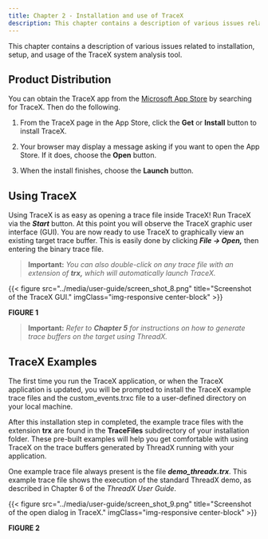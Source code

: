 ```yaml
---
title: Chapter 2 - Installation and use of TraceX
description: This chapter contains a description of various issues related to installation, setup, and usage of the TraceX system analysis tool. 
---
```



This chapter contains a description of various issues related to installation, setup, and usage of the TraceX system analysis tool. 

## Product Distribution

You can obtain the TraceX app from the [Microsoft App Store](https://microsoft.com/store/apps) by searching for TraceX. Then do the following.

1. From the TraceX page in the App Store, click the **Get** or **Install** button to install TraceX.

1. Your browser may display a message asking if you want to open the App Store. If it does, choose the **Open** button.

1. When the install finishes, choose the **Launch** button. 

## Using TraceX

Using TraceX is as easy as opening a trace file inside TraceX! Run TraceX via the ***Start*** button. At this point you will observe the TraceX graphic user interface (GUI). You are now ready to use TraceX to graphically view an existing target trace buffer. This is easily done by clicking ***File -> Open,*** then entering the binary trace file.

> **Important:** *You can also double-click on any trace file with an extension of **trx,** which will automatically launch TraceX.*

{{< figure src="../media/user-guide/screen_shot_8.png" title="Screenshot of the TraceX GUI." imgClass="img-responsive center-block" >}}

**FIGURE 1**

> **Important:** *Refer to **Chapter 5** for instructions on how to generate trace buffers on the target using ThreadX.*

## TraceX Examples

The first time you run the TraceX application, or when the TraceX application is updated, you will be prompted to install the TraceX example trace files and the custom_events.trxc file to a user-defined directory on your local machine.

After this installation step in completed, the example trace files with the extension **trx** are found in the **TraceFiles** subdirectory of your installation folder. These pre-built examples will help you get comfortable with using TraceX on the trace buffers generated by ThreadX running with your application.

One example trace file always present is the file ***demo_threadx.trx***. This example trace file shows the execution of the standard ThreadX demo, as described in Chapter 6 of the *ThreadX User Guide*.

{{< figure src="../media/user-guide/screen_shot_9.png" title="Screenshot of the open dialog in TraceX." imgClass="img-responsive center-block" >}}

**FIGURE 2**
